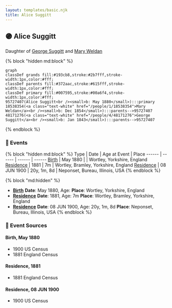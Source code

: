 ```yaml
---
layout: templates/basic.njk
title: Alice Suggitt
---
```

## 🟣 Alice Suggitt

Daughter of [George Suggitt](/people/4/48171276) and [Mary Weldan](/people/1/18538354)

{% block "hidden md:block" %}
```mermaid
graph
classDef grands fill:#193cb8,stroke:#2b7fff,stroke-width:1px,color:#fff;
classDef parents fill:#372aac,stroke:#615fff,stroke-width:1px,color:#fff;
classDef primary fill:#007595,stroke:#00a6f4,stroke-width:1px,color:#fff;
95727407(Alice Suggitt<br /><small>b: May 1880</small>):::primary
18538354(<a class="text-white" href="/people/1/18538354">Mary Weldan</a><br /><small>b: Dec 1854</small>):::parents-->95727407
48171276(<a class="text-white" href="/people/4/48171276">George Suggitt</a><br /><small>b: Jan 1843</small>):::parents-->95727407
```
{% endblock %}

### 📆 Events

{% block "hidden md:block" %}
Type | Date | Age at Event | Place
------ | ------ | ------ | ------
[Birth](#event-event-2) | May 1880 |  | Wortley, Yorkshire, England
[Residence](#event-event-0) | 1881 | 7m | Wortley, Bramley, Yorkshire, England
[Residence](#event-event-1) | 08 JUN 1900 | 20y, 1m, 8d | Neponset, Bureau, Illinois, USA
{% endblock %}

{% block "md:hidden" %}
- **[Birth](#event-event-2)**
**Date**: May 1880, Age:
**Place**: Wortley, Yorkshire, England
- **[Residence](#event-event-0)**
**Date**: 1881, Age: 7m
**Place**: Wortley, Bramley, Yorkshire, England
- **[Residence](#event-event-1)**
**Date**: 08 JUN 1900, Age: 20y, 1m, 8d
**Place**: Neponset, Bureau, Illinois, USA
{% endblock %}

### 📰 Event Sources

#### <a id="event-event-2"></a> Birth, May 1880
* 1900 US Census
* 1881 England Census

#### <a id="event-event-0"></a> Residence, 1881
* 1881 England Census

#### <a id="event-event-1"></a> Residence, 08 JUN 1900
* 1900 US Census